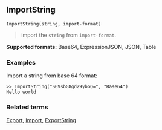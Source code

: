 ## ImportString

```
ImportString(string, import-format)
```
 
> import the `string` from `import-format`.

**Supported formats:** Base64, ExpressionJSON, JSON, Table
 
### Examples

Import a string from base 64 format: 

```
>> ImportString("SGVsbG8gd29ybGQ=", "Base64")
Hello world
```

### Related terms 
[Export](Export.md), [Import](Import.md), [ExportString](ExportString.md)